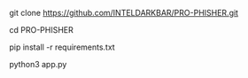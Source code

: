 git clone https://github.com/INTELDARKBAR/PRO-PHISHER.git

cd PRO-PHISHER

pip install -r requirements.txt

python3 app.py
